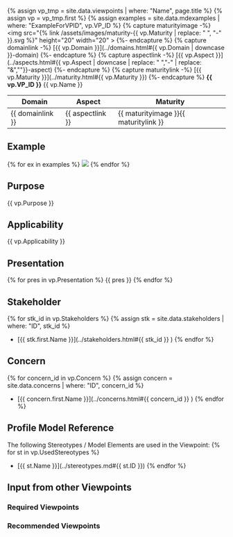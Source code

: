 {% assign vp_tmp = site.data.viewpoints | where: "Name", page.title %}
{% assign vp = vp_tmp.first %}
{% assign examples = site.data.mdexamples | where: "ExampleForVPID", vp.VP_ID %}
{% capture maturityimage -%}
<img src="{% link /assets/images/maturity-{{ vp.Maturity | replace: " ", "-"  }}.svg %}" height="20" width="20" >
{%- endcapture %}
{% capture domainlink -%}
[{{ vp.Domain }}](../domains.html#{{ vp.Domain | downcase }}-domain)
{%- endcapture %}
{% capture aspectlink -%}
[{{ vp.Aspect }}](../aspects.html#{{ vp.Aspect | downcase | replace: " ","-" | replace: "&",""}}-aspect)
{%- endcapture %}
{% capture maturitylink -%}
[{{ vp.Maturity }}](../maturity.html#{{ vp.Maturity }})
{%- endcapture %}
**{{ vp.VP_ID }}** {{ vp.Name }}

|**Domain**|**Aspect**|**Maturity**|
| --- | --- | --- |
|{{ domainlink }}|{{ aspectlink }}|{{ maturityimage }}{{ maturitylink }}|



## Example
{% for ex in examples %}
<img src="../../diagrams/examples_md/exa{{ ex.ID }}.svg" />
{% endfor %}

## Purpose
{{ vp.Purpose }}
## Applicability
{{ vp.Applicability }}
## Presentation
{% for pres in vp.Presentation %}
{{ pres }}
{% endfor %}
## Stakeholder
{% for stk_id in vp.Stakeholders %}
{% assign stk = site.data.stakeholders | where: "ID", stk_id %}
* [{{ stk.first.Name }}](../stakeholders.html#{{ stk_id }} )
{% endfor %}
## Concern
{% for concern_id in vp.Concern %}
{% assign concern = site.data.concerns | where: "ID", concern_id %}
* [{{ concern.first.Name }}](../concerns.html#{{ concern_id }} )
{% endfor %}
## Profile Model Reference
The following Stereotypes / Model Elements are used in the Viewpoint:
{% for st in vp.UsedStereotypes %}
* [{{ st.Name }}](../stereotypes.md#{{ st.ID }})
{% endfor %}
## Input from other Viewpoints
### Required Viewpoints
### Recommended Viewpoints
